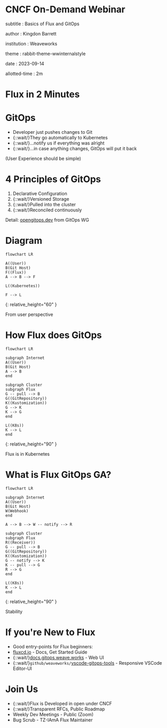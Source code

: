 # CNCF On-Demand Webinar

subtitle
:   Basics of Flux and GitOps

author
:   Kingdon Barrett

institution
:   Weaveworks

theme
:   rabbit-theme-wwinternalstyle

date
:   2023-09-14

allotted-time
:   2m

# Flux in 2 Minutes

# GitOps

* Developer just pushes changes to Git
* {::wait/}They go automatically to Kubernetes
* {::wait/}...notify us if everything was alright
* {::wait/}...in case anything changes, GitOps will put it back

(User Experience should be simple)

# 4 Principles of GitOps

1. Declarative Configuration
1. {::wait/}Versioned Storage
1. {::wait/}Pulled into the cluster
1. {::wait/}Reconciled continuously

Detail: [opengitops.dev](https://opengitops.dev) from GitOps WG

# Diagram

```mermaid
flowchart LR

A((User))
B(Git Host)
F((Flux))
A --> B --> F

L((Kubernetes))

F --> L
```
{:
  relative_height="60"
}

From user perspective

# How Flux does GitOps

```mermaid
flowchart LR

subgraph Internet
A((User))
B(Git Host)
A --> B
end

subgraph Cluster
subgraph Flux
G -- pull --> B
G((GitRepository))
K((Kustomization))
G --> K
K --> G
end

L((K8s))
K --> L
end
```
{:
  relative_height="90"
}

Flux is in Kubernetes

# What is Flux GitOps GA?

```mermaid
flowchart LR

subgraph Internet
A((User))
B(Git Host)
W(Webhook)
end

A --> B --> W -- notify --> R

subgraph Cluster
subgraph Flux
R((Receiver))
G -- pull --> B
G((GitRepository))
K((Kustomization))
G -- notify --> K
K -- pull --> G
R --> G
end

L((K8s))
K --> L
end
```
{:
  relative_height="90"
}

Stability

# If you're New to Flux

* Good entry-points for Flux beginners:
* [fluxcd.io](https://fluxcd.io/) - Docs, Get Started Guide
* {::wait/}[docs.gitops.weave.works](https://docs.gitops.weave.works/) - Web UI
* {::wait/}`github/weaveworks/`[vscode-gitops-tools](https://github.com/weaveworks/vscode-gitops-tools) - Responsive VSCode Editor-UI

# Join Us

* {::wait/}Flux is Developed in open under CNCF
* {::wait/}Transparent RFCs, Public Roadmap
* Weekly Dev Meetings - Public (Zoom)
* Bug Scrub - TZ-IAmA Flux Maintainer
